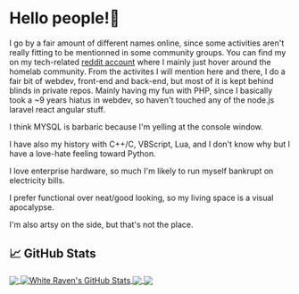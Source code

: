 # Hello people!👋

I go by a fair amount of different names online, since some activities aren't really fitting to be mentionned in some community groups.
You can find my on my tech-related <a href="https://www.reddit.com/user/Achromatic_Raven/" target="blank">reddit account</a> where I mainly just hover around the homelab community.
From the activites I will mention here and there, I do a fair bit of webdev, front-end and back-end, but most of it is kept behind blinds in private repos.
Mainly having my fun with PHP, since I basically took a ~9 years hiatus in webdev, so haven't touched any of the node.js laravel react angular stuff.

I think MYSQL is barbaric because I'm yelling at the console window.

I have also my history with C++/C, VBScript, Lua, and I don't know why but I have a love-hate feeling toward Python.

I love enterprise hardware, so much I'm likely to run myself bankrupt on electricity bills.

I prefer functional over neat/good looking, so my living space is a visual apocalypse.

I'm also artsy on the side, but that's not the place.


## &#x1f4c8; GitHub Stats
<a href="https://github.com/White-Raven">
  <img align="center" src="https://github-readme-stats.vercel.app/api/top-langs/?username=White-Raven&title_color=ffffff&text_color=c9cacc&icon_color=2bbc8a&bg_color=1d1f21&langs_count=3" />
</a>
<a href="https://github.com/White-Raven">
  <img align="center" src="https://github-readme-stats.vercel.app/api?username=White-Raven&show_icons=true&line_height=27&count_private=true&title_color=ffffff&text_color=c9cacc&icon_color=2bbc8a&bg_color=1d1f21" alt="White Raven's GitHub Stats" />
</a>
<a href="https://github.com/White-Raven/PowerEdge-shutup">
   <img align="center" src="https://github-readme-stats.vercel.app/api/pin/?username=White-Raven&repo=PowerEdge-shutup&title_color=ffffff&text_color=c9cacc&icon_color=2bbc8a&bg_color=1d1f21" />
</a>
<a href="https://github.com/White-Raven/PowerEdge-IPMItools">
   <img align="center" src="https://github-readme-stats.vercel.app/api/pin/?username=White-Raven&repo=PowerEdge-IPMItools&title_color=ffffff&text_color=c9cacc&icon_color=2bbc8a&bg_color=1d1f21" />
</a>
<!---
White-Raven/White-Raven is a ✨ special ✨ repository because its `README.md` (this file) appears on your GitHub profile.
You can click the Preview link to take a look at your changes.
Here are some ideas to get you started:

- 🔭 I’m currently working on ...
- 🌱 I’m currently learning ...
- 👯 I’m looking to collaborate on ...
- 🤔 I’m looking for help with ...
- 💬 Ask me about ...
- 📫 How to reach me: ...
- 😄 Pronouns: ...
- ⚡ Fun fact: ...
--->
